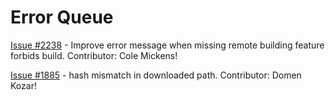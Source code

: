 # Error Queue

[Issue #2238](https://github.com/NixOS/nix/issues/2238) - Improve error message when missing remote building feature forbids build.  Contributor: Cole Mickens!

[Issue #1885](https://github.com/NixOS/nix/issues/1885) - hash mismatch in downloaded path.  Contributor: Domen Kozar!
    
